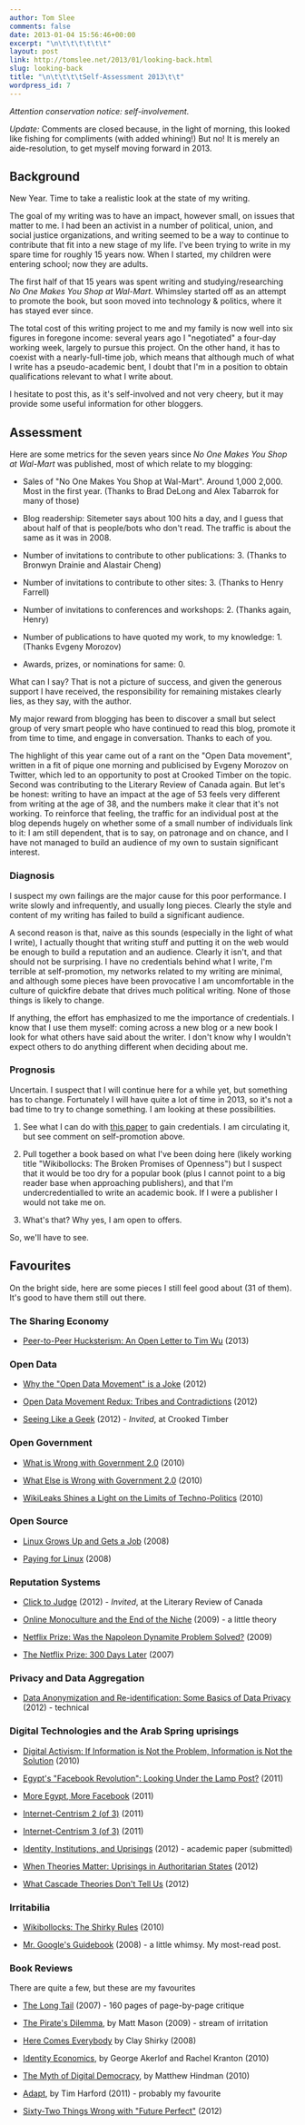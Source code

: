 ```yaml
---
author: Tom Slee
comments: false
date: 2013-01-04 15:56:46+00:00
excerpt: "\n\t\t\t\t\t\t"
layout: post
link: http://tomslee.net/2013/01/looking-back.html
slug: looking-back
title: "\n\t\t\t\tSelf-Assessment 2013\t\t"
wordpress_id: 7
---
```



				

_Attention conservation notice: self-involvement._




_Update:_ Comments are closed because, in the light of morning, this looked like fishing for compliments (with added whining!) But no! It is merely an aide-resolution, to get myself moving forward in 2013.




## Background




New Year. Time to take a realistic look at the state of my writing.




The goal of my writing was to have an impact, however small, on issues that matter to me. I had been an activist in a number of political, union, and social justice organizations, and writing seemed to be a way to continue to contribute that fit into a new stage of my life. I've been trying to write in my spare time for roughly 15 years now. When I started, my children were entering school; now they are adults.




The first half of that 15 years was spent writing and studying/researching _No One Makes You Shop at Wal-Mart_. Whimsley started off as an attempt to promote the book, but soon moved into technology & politics, where it has stayed ever since.




The total cost of this writing project to me and my family is now well into six figures in foregone income: several years ago I "negotiated" a four-day working week, largely to pursue this project. On the other hand, it has to coexist with a nearly-full-time job, which means that although much of what I write has a pseudo-academic bent, I doubt that I'm in a position to obtain qualifications relevant to what I write about.




I hesitate to post this, as it's self-involved and not very cheery, but it may provide some useful information for other bloggers.




## Assessment




Here are some metrics for the seven years since _No One Makes You Shop at Wal-Mart_ was published, most of which relate to my blogging:






  * Sales of "No One Makes You Shop at Wal-Mart". Around 1,000 2,000. Most in the first year. (Thanks to Brad DeLong and Alex Tabarrok for many of those)


  * Blog readership: Sitemeter says about 100 hits a day, and I guess that about half of that is people/bots who don't read. The traffic is about the same as it was in 2008.


  * Number of invitations to contribute to other publications: 3. (Thanks to Bronwyn Drainie and Alastair Cheng)


  * Number of invitations to contribute to other sites: 3. (Thanks to Henry Farrell)


  * Number of invitations to conferences and workshops: 2. (Thanks again, Henry)


  * Number of publications to have quoted my work, to my knowledge: 1. (Thanks Evgeny Morozov)


  * Awards, prizes, or nominations for same: 0.




What can I say? That is not a picture of success, and given the generous support I have received, the responsibility for remaining mistakes clearly lies, as they say, with the author.




My major reward from blogging has been to discover a small but select group of very smart people who have continued to read this blog, promote it from time to time, and engage in conversation. Thanks to each of you.




The highlight of this year came out of a rant on the "Open Data movement", written in a fit of pique one morning and publicised by Evgeny Morozov on Twitter, which led to an opportunity to post at Crooked Timber on the topic. Second was contributing to the Literary Review of Canada again. But let's be honest: writing to have an impact at the age of 53 feels very different from writing at the age of 38, and the numbers make it clear that it's not working. To reinforce that feeling, the traffic for an individual post at the blog depends hugely on whether some of a small number of individuals link to it: I am still dependent, that is to say, on patronage and on chance, and I have not managed to build an audience of my own to sustain significant interest.




### Diagnosis




I suspect my own failings are the major cause for this poor performance. I write slowly and infrequently, and usually long pieces. Clearly the style and content of my writing has failed to build a significant audience.




A second reason is that, naive as this sounds (especially in the light of what I write), I actually thought that writing stuff and putting it on the web would be enough to build a reputation and an audience. Clearly it isn't, and that should not be surprising. I have no credentials behind what I write, I'm terrible at self-promotion, my networks related to my writing are minimal, and although some pieces have been provocative I am uncomfortable in the culture of quickfire debate that drives much political writing. None of those things is likely to change. 




If anything, the effort has emphasized to me the importance of credentials. I know that I use them myself: coming across a new blog or a new book I look for what others have said about the writer. I don't know why I wouldn't expect others to do anything different when deciding about me. 




### Prognosis




Uncertain. I suspect that I will continue here for a while yet, but something has to change. Fortunately I will have quite a lot of time in 2013, so it's not a bad time to try to change something. I am looking at these possibilities. 






  1. See what I can do with [this paper](http://papers.ssrn.com/abstract=2116471) to gain credentials. I am circulating it, but see comment on self-promotion above.


  2. Pull together a book based on what I've been doing here (likely working title "Wikibollocks: The Broken Promises of Openness") but I suspect that it would be too dry for a popular book (plus I cannot point to a big reader base when approaching publishers), and that I'm undercredentialled to write an academic book. If I were a publisher I would not take me on.


  3. What's that? Why yes, I am open to offers.

So, we'll have to see.  



## Favourites




On the bright side, here are some pieces I still feel good about (31 of them). It's good to have them still out there.




### The Sharing Economy






  * [Peer-to-Peer Hucksterism: An Open Letter to Tim Wu](/2012/12/peer-to-peer-hucksterism-an-open-letter-to-tim-wu.html) (2013)




### Open Data






  * [Why the "Open Data Movement" is a Joke](/2012/05/why-the-open-data-movement-is-a-joke.html) (2012)


  * [Open Data Movement Redux: Tribes and Contradictions](/2012/05/open-data-movement-redux-tribes-and-contradictions.html) (2012)


  * [Seeing Like a Geek](http://crookedtimber.org/2012/06/25/seeing-like-a-geek/) (2012) - _Invited_, at Crooked Timber




### Open Government






  * [What is Wrong with Government 2.0](2010/11/what-is-wrong-with-government-20.html) (2010)


  * [What Else is Wrong with Government 2.0](/2010/11/what-else-is-wrong-with-government-20.html) (2010)


  * [WikiLeaks Shines a Light on the Limits of Techno-Politics](/2010/12/wikileaks-shines-a-light-on-the-limits-of-techno-politics.html) (2010)




### Open Source






  * [Linux Grows Up and Gets a Job](/2008/04/linux-grows-up.html) (2008)


  * [Paying for Linux](/2008/05/linux-again.html) (2008)




### Reputation Systems






  * [Click to Judge](http://reviewcanada.ca/reviews/2012/04/01/click-to-judge/) (2012) - _Invited_, at the Literary Review of Canada


  * [Online Monoculture and the End of the Niche](/2009/03/online-monoculture-and-the-end-of-the-niche.html) (2009) - a little theory


  * [Netflix Prize: Was the Napoleon Dynamite Problem Solved?](/2009/10/netflix-prize-was-the-napoleon-dynamite-problem-solved.html) (2009)


  * [The Netflix Prize: 300 Days Later](/2007/07/the-limitations.html) (2007)




### Privacy and Data Aggregation






  * [Data Anonymization and Re-identification: Some Basics of Data Privacy](/2011/09/data-anonymization-and-re-identification-some-basics-of-data-privacy.html) (2012) - technical




### Digital Technologies and the Arab Spring uprisings






  * [Digital Activism: If Information is Not the Problem, Information is Not the Solution](/2010/01/digital-activism-if-information-is-not-the-problem-information-is-not-the-solution.html) (2010)


  * [Egypt's "Facebook Revolution": Looking Under the Lamp Post?](/2011/02/egypts-facebook-revolution-looking-under-the-lamp-post-.html) (2011)


  * [More Egypt, More Facebook](/2011/02/more-egypt-more-facebook.html) (2011)


  * [Internet-Centrism 2 (of 3)](/2011/09/so-three-cheers-for-evgeny-now-back-to-the-mit-review-articles-some-of-which-display-the-very-internet-centrism-that-moroz.html) (2011)


  * [Internet-Centrism 3 (of 3)](/2011/09/earlier-today-i-thought-i-was-doomed-to-fail-that-part-3-of-this-prematurely-announced-trilogy-was-just-not-going-to-get-wr.html) (2011)


  * [Identity, Institutions, and Uprisings](http://papers.ssrn.com/sol3/papers.cfm?abstract_id=2116471) (2012) - academic paper (submitted)


  * [When Theories Matter: Uprisings in Authoritarian States](/2012/12/when-theories-matter-uprisings-in-authoritarian-states.html) (2012)


  * [What Cascade Theories Don't Tell Us](/2012/12/what-cascade-theories-leave-out.html) (2012)




### Irritabilia






  * [Wikibollocks: The Shirky Rules](/2010/04/wikibollocks-the-shirky-rules.html) (2010)


  * [Mr. Google's Guidebook](/2008/03/mr-googles-guid.html) (2008) - a little whimsy. My most-read post.




### Book Reviews




There are quite a few, but these are my favourites






  * [The Long Tail](/2007/03/the_long_tail_l.html) (2007) - 160 pages of page-by-page critique


  * [The Pirate's Dilemma](/2009/11/pirates-dilemma-review-remixed.html), by Matt Mason (2009) - stream of irritation


  * [Here Comes Everybody](/2008/04/here-comes-ever.html) by Clay Shirky (2008)


  * [Identity Economics](/2010/05/identity-economics-by-george-akerlof-and-rachel-kranton-a-rambling-review.html), by George Akerlof and Rachel Kranton (2010)


  * [The Myth of Digital Democracy](/2010/01/the-myth-of-digital-democracymatthew-hindman-princeton-university-press-2009matthew-hindmansthe-myth-of-digital-democracyfi.html), by Matthew Hindman (2010)


  * [Adapt](/2011/06/an-uncertain-world-ii-adapt-by-tim-harford.html), by Tim Harford (2011) - probably my favourite


  * [Sixty-Two Things Wrong with "Future Perfect"](/2012/12/sixty-two-things-wrong-with-future-perfect.html) (2012)





		
